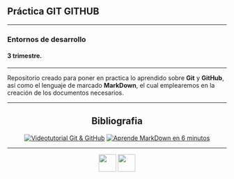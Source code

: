 
## Práctica GIT GITHUB
***
### Entornos de desarrollo
#### 3 trimestre.

___

Repositorio creado para poner en practica lo aprendido sobre **Git** y **GitHub**, así como el lenguaje de marcado **MarkDown**, el cual emplearemos en la creación de los documentos necesarios.

___

<div align="center">
  
## Bibliografia
  
[![Videotutorial Git & GitHub](https://markdown-videos-api.jorgenkh.no/youtube/3GymExBkKjE)](https://youtu.be/3GymExBkKjE)
[![Aprende MarkDown en 6 minutos](https://markdown-videos-api.jorgenkh.no/youtube/y6XdzBNC0_0)](https://youtu.be/y6XdzBNC0_0)

***
<img src="https://git-scm.com/images/logos/downloads/Git-Logo-White.svg" height="40"/>
<img src="https://skillicons.dev/icons?i=md,github" height="40"/>

